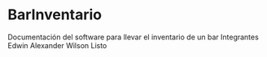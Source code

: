 # BarInventario
Documentación del software para llevar el inventario de un bar
Integrantes
Edwin
Alexander
Wilson
Listo
